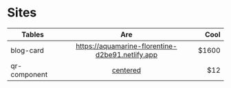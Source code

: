 # Sites

| Tables       |                              Are                              |  Cool |
| ------------ | :-----------------------------------------------------------: | ----: |
| blog-card    |       https://aquamarine-florentine-d2be91.netlify.app        | $1600 |
| qr-component | [centered ](https://aquamarine-florentine-d2be91.netlify.app) |   $12 |
